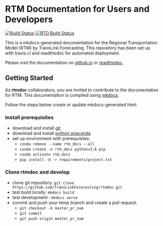 # RTM Documentation for Users and Developers

[![Build Status](https://travis-ci.com/TransLinkForecasting/rtmdoc.svg?branch=master)](https://travis-ci.com/TransLinkForecasting/rtmdoc)
[![RTD Build Status](https://readthedocs.org/projects/rtm/badge/?version=latest&style=flat)](https://readthedocs.org/projects/rtm)

This is a mkdocs-generated documentation for the Regional Transportation Model (RTM) by TransLink Forecasting. This repository has been set up with travis ci and readthedoc for automated deployment.

Please visit the documentation on [github.io](https://translinkforecasting.github.io/rtmdoc) or [readthedoc](https://rtm.readthedocs.io).

## Getting Started

As **rtmdoc** collaborators, you are invited to contribute to the documentation for RTM. This documentation is compiled using [mkdocs](https://www.mkdocs.org/).

Follow the steps below create or update mkdocs-generated html:

### Install prerequisites

* download and install [git](https://git-scm.com/downloads)
* download and install [python anaconda](https://www.anaconda.com/distribution/)
* set up environment with prerequisites:
   * `conda remove --name rtm_docs --all`
   * `conda create -n rtm_docs python=3.6 pip`
   * `conda activate rtm_docs`
   * `pip install -U -r requirements/project.txt`

### Clone rtmdoc and develop

* clone git repository: `git clone https://github.com/TransLinkForecasting/rtmdoc.git`
* test build locally: `mkdocs build`
* test development : `mkdocs serve`
* commit and push your temp branch and create a pull request:
   * `git checkout -b master_pr_num`
   * `git commit`
   * `git push origin master_pr_num`
